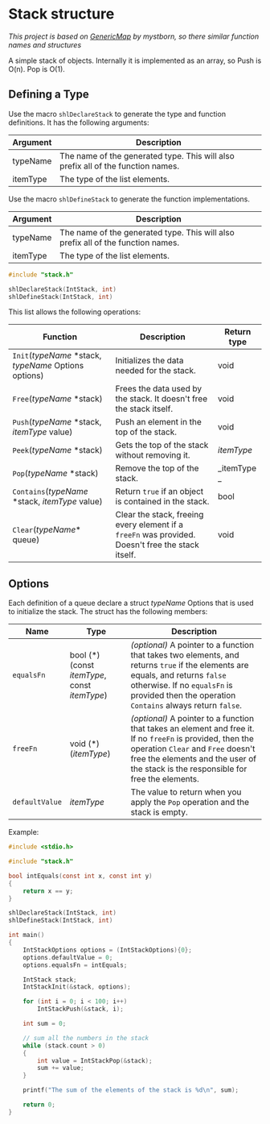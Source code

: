 # Stack structure
_This project is based on [GenericMap](https://github.com/mystborn/GenericMap) by mystborn, so there similar function names and structures_

A simple stack of objects. Internally it is implemented as an array, so Push is O(n). Pop is O(1).

## Defining a Type
Use the macro `shlDeclareStack` to generate the type and function definitions. It has the following arguments:

| Argument | Description |
| --- | --- |
| typeName | The name of the generated type. This will also prefix all of the function names. |
| itemType | The type of the list elements. |

Use the macro `shlDefineStack` to generate the function implementations.

| Argument | Description |
| --- | --- |
| typeName | The name of the generated type. This will also prefix all of the function names. |
| itemType | The type of the list elements. |

```c
#include "stack.h"

shlDeclareStack(IntStack, int)
shlDefineStack(IntStack, int)
```

This list allows the following operations:

| Function | Description | Return type |
| --- | --- | --- |
| `Init`(_typeName_ *stack, _typeName_ Options options) | Initializes the data needed for the stack. | void |
| `Free`(_typeName_ *stack) | Frees the data used by the stack. It doesn't free the stack itself. | void |
| `Push`(_typeName_ *stack, _itemType_ value) | Push an element in the top of the stack. | void |
| `Peek`(_typeName_ *stack) | Gets the top of the stack without removing it. | _itemType_ |
| `Pop`(_typeName_ *stack) | Remove the top of the stack. | _itemType _ | 
| `Contains`(_typeName_ *stack, _itemType_ value) | Return `true` if an object is contained in the stack. | bool | 
| `Clear`(_typeName_* queue) | Clear the stack, freeing every element if a `freeFn` was provided. Doesn't free the stack itself. | void |

## Options

Each definition of a queue declare a struct _typeName_ Options that is used to initialize the stack. The struct has the following members:

| Name | Type | Description |
| --- | --- | --- |
| `equalsFn` | bool (*)(const _itemType_, const _itemType_) | _(optional)_ A pointer to a function that takes two elements, and returns `true` if the elements are equals, and returns `false` otherwise. If no `equalsFn` is provided then the operation `Contains` always return `false`. |
| `freeFn` | void (*)(_itemType_) | _(optional)_ A pointer to a function that takes an element and free it. If no `freeFn` is provided, then the operation `Clear` and `Free` doesn't free the elements and the user of the stack is the responsible for free the elements. |
| `defaultValue` | _itemType_ | The value to return when you apply the `Pop` operation and the stack is empty. |

Example:
```c
#include <stdio.h>

#include "stack.h"

bool intEquals(const int x, const int y)
{
    return x == y;
}

shlDeclareStack(IntStack, int)
shlDefineStack(IntStack, int)

int main()
{
    IntStackOptions options = (IntStackOptions){0};
    options.defaultValue = 0;
    options.equalsFn = intEquals;

    IntStack stack;
    IntStackInit(&stack, options);

    for (int i = 0; i < 100; i++)
        IntStackPush(&stack, i);

    int sum = 0;

    // sum all the numbers in the stack
    while (stack.count > 0)
    {
        int value = IntStackPop(&stack);
        sum += value;
    }

    printf("The sum of the elements of the stack is %d\n", sum);

    return 0;
}
```